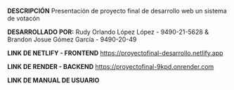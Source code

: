 **DESCRIPCIÓN**
Presentación de proyecto final de desarrollo web un sistema de votacón

**DESARROLLADO POR:**
Rudy Orlando López López - 9490-21-5628 & Brandon Josue Gómez García - 9490-20-49

**LINK DE NETLIFY - FRONTEND**
https://proyectofinal-desarrollo.netlify.app

**LINK DE RENDER - BACKEND**
https://proyectofinal-9kpd.onrender.com

**LINK DE MANUAL DE USUARIO**
